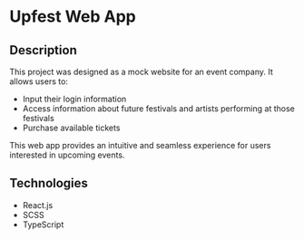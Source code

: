 # Upfest Web App

## Description  
This project was designed as a mock website for an event company. It allows users to:  
- Input their login information  
- Access information about future festivals and artists performing at those festivals  
- Purchase available tickets  

This web app provides an intuitive and seamless experience for users interested in upcoming events.  

## Technologies  
- React.js  
- SCSS  
- TypeScript  
